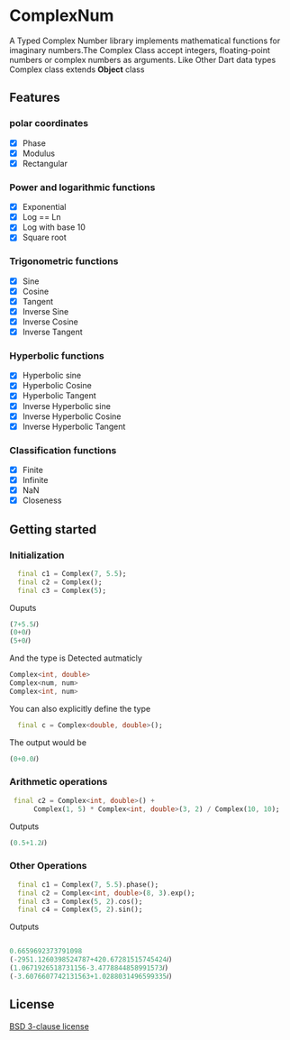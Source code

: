 # ComplexNum

A Typed Complex Number library implements mathematical functions for imaginary numbers.The Complex Class accept integers, floating-point numbers or complex numbers as arguments.
Like Other Dart data types Complex class extends **Object** class
 

## Features

### polar coordinates

- [X] Phase
- [X] Modulus
- [X] Rectangular

### Power and logarithmic functions

- [X] Exponential
- [X] Log == Ln
- [X] Log with base 10
- [X] Square root

### Trigonometric functions

- [X] Sine
- [X] Cosine
- [X] Tangent
- [X] Inverse Sine
- [X] Inverse Cosine
- [X] Inverse Tangent

### Hyperbolic functions

- [X] Hyperbolic sine
- [X] Hyperbolic Cosine
- [X] Hyperbolic Tangent
- [X] Inverse Hyperbolic sine
- [X] Inverse Hyperbolic Cosine
- [X] Inverse Hyperbolic Tangent

### Classification functions

- [X] Finite
- [X] Infinite
- [X] NaN
- [X] Closeness

## Getting started

### Initialization

```dart 
  final c1 = Complex(7, 5.5);
  final c2 = Complex();
  final c3 = Complex(5);
```
Ouputs

```dart
(7+5.5𝑖)
(0+0𝑖)
(5+0𝑖)

```
And the type is Detected autmaticly

```dart
Complex<int, double>
Complex<num, num>
Complex<int, num>

```
You can also explicitly define the type

```dart 
  final c = Complex<double, double>();

```
The output would be 

```dart
(0+0.0𝑖)

```


### Arithmetic operations


```dart
 final c2 = Complex<int, double>() +
      Complex(1, 5) * Complex<int, double>(3, 2) / Complex(10, 10);
```
Outputs

```dart
(0.5+1.2𝑖)

```

### Other Operations

```dart
  final c1 = Complex(7, 5.5).phase();
  final c2 = Complex<int, double>(8, 3).exp();
  final c3 = Complex(5, 2).cos();
  final c4 = Complex(5, 2).sin();
```
Outputs

```dart

0.6659692373791098
(-2951.1260398524787+420.67281515745424𝑖)
(1.0671926518731156-3.4778844858991573𝑖)
(-3.6076607742131563+1.0288031496599335𝑖)

```

## License

[BSD 3-clause license](https://github.com/mohamedlotfy50/complex_num/blob/main/LICENCE)

